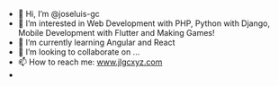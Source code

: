 - 👋 Hi, I’m @joseluis-gc
- 👀 I’m interested in Web Development with PHP, Python with Django, Mobile Development with Flutter and Making Games!
- 🌱 I’m currently learning Angular and React
- 💞️ I’m looking to collaborate on ...
- 📫 How to reach me: www.jlgcxyz.com
-

<!---
joseluis-gc/joseluis-gc is a ✨ special ✨ repository because its `README.md` (this file) appears on your GitHub profile.
You can click the Preview link to take a look at your changes.
--->
